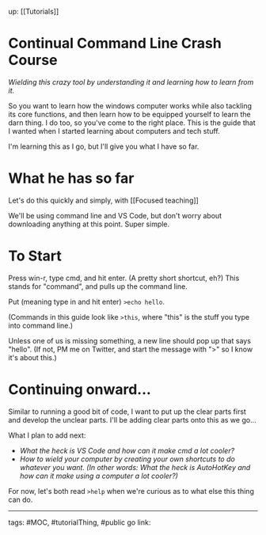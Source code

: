 up: [[Tutorials]]
# Continual Command Line Crash Course
*Wielding this crazy tool by understanding it and learning how to learn from it.*


So you want to learn how the windows computer works while also tackling its core functions, and then learn how to be equipped yourself to learn the darn thing. I do too, so you've come to the right place. This is the guide that I wanted when I started learning about computers and tech stuff. 

I'm learning this as I go, but I'll give you what I have so far.

# What he has so far
Let's do this quickly and simply, with [[Focused teaching]]

We'll be using command line and VS Code, but don't worry about downloading anything at this point. Super simple. 

# To Start
Press win-r, type cmd, and hit enter. (A pretty short shortcut, eh?) This stands for "command", and pulls up the command line.

Put (meaning type in and hit enter) `>echo hello`. 


(Commands in this guide look like `>this`, where "this" is the stuff you type into command line.)

Unless one of us is missing something, a new line should pop up that says "hello". (If not, PM me on Twitter, and start the message with ">" so I know it's about this.)


# Continuing onward...
Similar to running a good bit of code, I want to put up the clear parts first and develop the unclear parts. I'll be adding clear parts onto this as we go...

What I plan to add next:
- *What the heck is VS Code and how can it make cmd a lot cooler?*
- *How to wield your computer by creating your own shortcuts to do whatever you want. (In other words: What the heck is AutoHotKey and how can it make using a computer a lot cooler?)*

For now, let's both read `>help` when we're curious as to what else this thing can do.




--- 
tags: #MOC, #tutorialThing, #public 
go link: 
